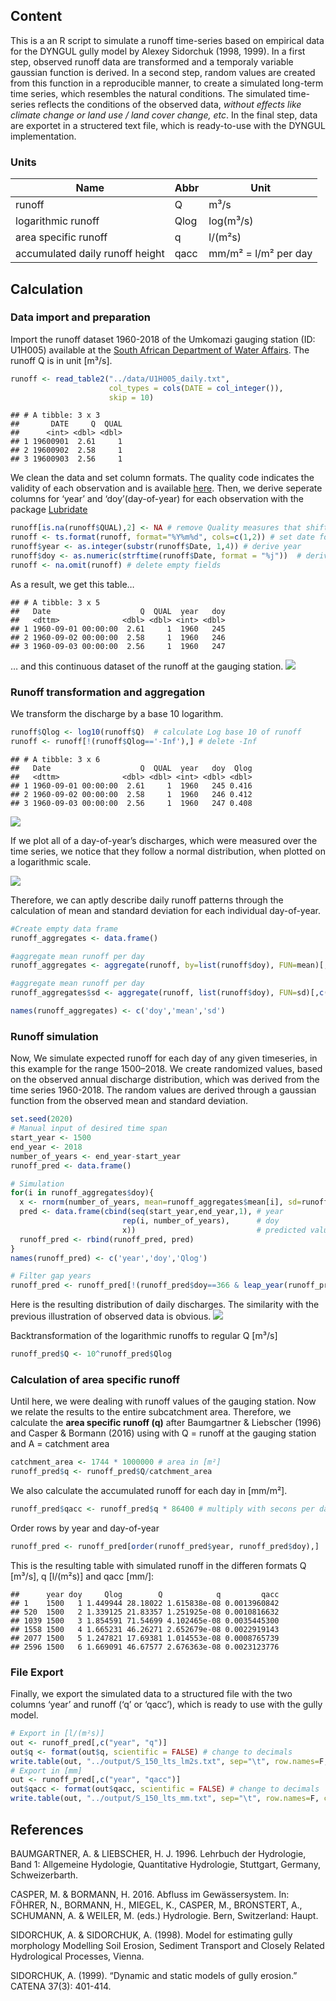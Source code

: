 Content
-------

This is a an R script to simulate a runoff time-series based on
empirical data for the DYNGUL gully model by Alexey Sidorchuk (1998,
1999). In a first step, observed runoff data are transformed and a
temporaly variable gaussian function is derived. In a second step,
random values are created from this function in a reproducible manner,
to create a simulated long-term time series, which resembles the natural
conditions. The simulated time-series reflects the conditions of the
observed data, *without effects like climate change or land use / land
cover change, etc*. In the final step, data are exportet in a structered
text file, which is ready-to-use with the DYNGUL implementation.

### Units

| Name                            | Abbr | Unit                 |
|---------------------------------|------|----------------------|
| runoff                          | Q    | m³/s                 |
| logarithmic runoff              | Qlog | log(m³/s)            |
| area specific runoff            | q    | l/(m²s)              |
| accumulated daily runoff height | qacc | mm/m² = l/m² per day |

Calculation
-----------

### Data import and preparation

Import the runoff dataset 1960-2018 of the Umkomazi gauging station (ID:
U1H005) available at the [South African Department of Water
Affairs](http://www.dwa.gov.za/hydrology/Verified/HyDataSets.aspx?Station=U1H005).
The runoff Q is in unit \[m³/s\].

``` r
runoff <- read_table2("../data/U1H005_daily.txt", 
                      col_types = cols(DATE = col_integer()), 
                      skip = 10)
```

    ## # A tibble: 3 x 3
    ##       DATE     Q  QUAL
    ##      <int> <dbl> <dbl>
    ## 1 19600901  2.61     1
    ## 2 19600902  2.58     1
    ## 3 19600903  2.56     1

We clean the data and set column formats. The quality code indicates the
validity of each observation and is available
[here](http://www.dwa.gov.za/hydrology/Verified/HyCodes.aspx). Then, we
derive seperate columns for ‘year’ and ‘doy’(day-of-year) for each
observation with the package
[Lubridate](https://lubridate.tidyverse.org)

``` r
runoff[is.na(runoff$QUAL),2] <- NA # remove Quality measures that shifted in the Q column
runoff <- ts.format(runoff, format="%Y%m%d", cols=c(1,2)) # set date format
runoff$year <- as.integer(substr(runoff$Date, 1,4)) # derive year
runoff$doy <- as.numeric(strftime(runoff$Date, format = "%j"))  # derive day-of-year
runoff <- na.omit(runoff) # delete empty fields
```

As a result, we get this table…

    ## # A tibble: 3 x 5
    ##   Date                    Q  QUAL  year   doy
    ##   <dttm>              <dbl> <dbl> <int> <dbl>
    ## 1 1960-09-01 00:00:00  2.61     1  1960   245
    ## 2 1960-09-02 00:00:00  2.58     1  1960   246
    ## 3 1960-09-03 00:00:00  2.56     1  1960   247

… and this continuous dataset of the runoff at the gauging station.
![](runoff_endless_experiment_files/figure-markdown_github/plot%20time%20series-1.png)

### Runoff transformation and aggregation

We transform the discharge by a base 10 logarithm.

``` r
runoff$Qlog <- log10(runoff$Q)  # calculate Log base 10 of runoff
runoff <- runoff[!(runoff$Qlog=='-Inf'),] # delete -Inf
```

    ## # A tibble: 3 x 6
    ##   Date                    Q  QUAL  year   doy  Qlog
    ##   <dttm>              <dbl> <dbl> <int> <dbl> <dbl>
    ## 1 1960-09-01 00:00:00  2.61     1  1960   245 0.416
    ## 2 1960-09-02 00:00:00  2.58     1  1960   246 0.412
    ## 3 1960-09-03 00:00:00  2.56     1  1960   247 0.408

![](runoff_endless_experiment_files/figure-markdown_github/log%20tranformation%20plot-1.png)

If we plot all of a day-of-year’s discharges, which were measured over
the time series, we notice that they follow a normal distribution, when
plotted on a logarithmic scale.

![](runoff_endless_experiment_files/figure-markdown_github/unnamed-chunk-4-1.png)

Therefore, we can aptly describe daily runoff patterns through the
calculation of mean and standard deviation for each individual
day-of-year.

``` r
#Create empty data frame
runoff_aggregates <- data.frame()

#aggregate mean runoff per day
runoff_aggregates <- aggregate(runoff, by=list(runoff$doy), FUN=mean)[,c('doy','Qlog')]

#aggregate mean runoff per day
runoff_aggregates$sd <- aggregate(runoff, list(runoff$doy), FUN=sd)[,c('Qlog')]

names(runoff_aggregates) <- c('doy','mean','sd')
```

### Runoff simulation

Now, We simulate expected runoff for each day of any given timeseries,
in this example for the range 1500–2018. We create randomized values,
based on the observed annual discharge distribution, which was derived
from the time series 1960-2018. The random values are derived through a
gaussian function from the observed mean and standard deviation.

``` r
set.seed(2020)
# Manual input of desired time span
start_year <- 1500
end_year <- 2018
number_of_years <- end_year-start_year
runoff_pred <- data.frame()

# Simulation
for(i in runoff_aggregates$doy){
  x <- rnorm(number_of_years, mean=runoff_aggregates$mean[i], sd=runoff_aggregates$sd[i])
  pred <- data.frame(cbind(seq(start_year,end_year,1), # year
                         rep(i, number_of_years),      # doy
                         x))                           # predicted values
  runoff_pred <- rbind(runoff_pred, pred)
}
names(runoff_pred) <- c('year','doy','Qlog')

# Filter gap years
runoff_pred <- runoff_pred[!(runoff_pred$doy==366 & leap_year(runoff_pred$year)==TRUE),]
```

Here is the resulting distribution of daily discharges. The similarity
with the previous illustration of observed data is obvious.
![](runoff_endless_experiment_files/figure-markdown_github/simulation%20plot-1.png)

Backtransformation of the logarithmic runoffs to regular Q \[m³/s\]

``` r
runoff_pred$Q <- 10^runoff_pred$Qlog
```

### Calculation of area specific runoff

Until here, we were dealing with runoff values of the gauging station.
Now we relate the results to the entire subcatchment area. Therefore, we
calculate the **area specific runoff (q)** after Baumgartner & Liebscher
(1996) and Casper & Bormann (2016) using with Q = runoff at the gauging
station and A = catchment area

``` r
catchment_area <- 1744 * 1000000 # area in [m²]
runoff_pred$q <- runoff_pred$Q/catchment_area
```

We also calculate the accumulated runoff for each day in \[mm/m²\].

``` r
runoff_pred$qacc <- runoff_pred$q * 86400 # multiply with secons per day
```

Order rows by year and day-of-year

``` r
runoff_pred <- runoff_pred[order(runoff_pred$year, runoff_pred$doy),]
```

This is the resulting table with simulated runoff in the differen
formats Q \[m³/s\], q \[l/(m²s)\] and qacc \[mm/\]:

    ##      year doy     Qlog        Q            q         qacc
    ## 1    1500   1 1.449944 28.18022 1.615838e-08 0.0013960842
    ## 520  1500   2 1.339125 21.83357 1.251925e-08 0.0010816632
    ## 1039 1500   3 1.854591 71.54699 4.102465e-08 0.0035445300
    ## 1558 1500   4 1.665231 46.26271 2.652679e-08 0.0022919143
    ## 2077 1500   5 1.247821 17.69381 1.014553e-08 0.0008765739
    ## 2596 1500   6 1.669091 46.67577 2.676363e-08 0.0023123776

### File Export

Finally, we export the simulated data to a structured file with the two
columns ‘year’ and runoff (‘q’ or ‘qacc’), which is ready to use with
the gully model.

``` r
# Export in [l/(m²s)]
out <- runoff_pred[,c("year", "q")] 
out$q <- format(out$q, scientific = FALSE) # change to decimals
write.table(out, "../output/S_150_lts_lm2s.txt", sep="\t", row.names=F, col.names=F, quote=F)
# Export in [mm]
out <- runoff_pred[,c("year", "qacc")] 
out$qacc <- format(out$qacc, scientific = FALSE) # change to decimals
write.table(out, "../output/S_150_lts_mm.txt", sep="\t", row.names=F, col.names=F, quote=F)
```

References
----------

BAUMGARTNER, A. & LIEBSCHER, H. J. 1996. Lehrbuch der Hydrologie, Band
1: Allgemeine Hydologie, Quantitative Hydrologie, Stuttgart, Germany,
Schweizerbarth.

CASPER, M. & BORMANN, H. 2016. Abfluss im Gewässersystem. In: FÖHRER,
N., BORMANN, H., MIEGEL, K., CASPER, M., BRONSTERT, A., SCHUMANN, A. &
WEILER, M. (eds.) Hydrologie. Bern, Switzerland: Haupt.

SIDORCHUK, A. & SIDORCHUK, A. (1998). Model for estimating gully
morphology Modelling Soil Erosion, Sediment Transport and Closely
Related Hydrological Processes, Vienna.

SIDORCHUK, A. (1999). “Dynamic and static models of gully erosion.”
CATENA 37(3): 401-414.
